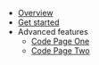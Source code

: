 * [Overview](/)
* [Get started](get-started)
* Advanced features
  * [Code Page One](code/one)
  * [Code Page Two](code/two)

